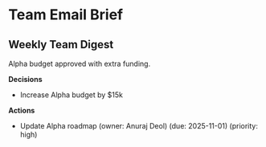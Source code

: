 # Team Email Brief
## Weekly Team Digest
Alpha budget approved with extra funding.

**Decisions**
- Increase Alpha budget by $15k

**Actions**
- Update Alpha roadmap (owner: Anuraj Deol) (due: 2025-11-01) (priority: high)
